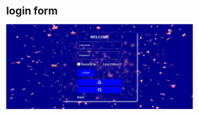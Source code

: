 # login form
![loginForm](https://raw.githubusercontent.com/setyabudipratama/component/main/gambar/loginForm4.png)
